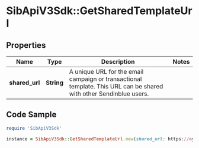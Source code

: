 # SibApiV3Sdk::GetSharedTemplateUrl

## Properties

Name | Type | Description | Notes
------------ | ------------- | ------------- | -------------
**shared_url** | **String** | A unique URL for the email campaign or transactional template. This URL can be shared with other Sendinblue users. | 

## Code Sample

```ruby
require 'SibApiV3Sdk'

instance = SibApiV3Sdk::GetSharedTemplateUrl.new(shared_url: https://my.sendinblue.com/pt2YU7R5W_guXlowgumy_VX4pFsKu._zd0Gjj96x1_GMmzc1Qps5ZIpj6nx-)
```


